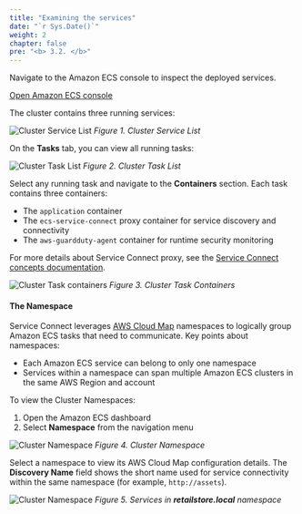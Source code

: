 ```yaml
---
title: "Examining the services"
date: "`r Sys.Date()`"
weight: 2
chapter: false
pre: "<b> 3.2. </b>"
---
```


Navigate to the Amazon ECS console to inspect the deployed services.

[Open Amazon ECS console](https://console.aws.amazon.com/ecs/v2/clusters/retail-store-ecs-cluster/services)

The cluster contains three running services:

![Cluster Service List](/images/3-service-connect/2-examinate-services/image.png)
*Figure 1. Cluster Service List*

On the **Tasks** tab, you can view all running tasks:

![Cluster Task List](/images/3-service-connect/2-examinate-services/image-1.png)
*Figure 2. Cluster Task List*

Select any running task and navigate to the **Containers** section. Each task contains three containers:
- The `application` container
- The `ecs-service-connect` proxy container for service discovery and connectivity
- The `aws-guardduty-agent` container for runtime security monitoring

For more details about Service Connect proxy, see the [Service Connect concepts documentation](https://docs.aws.amazon.com/AmazonECS/latest/developerguide/service-connect-concepts.html#service-connect-concepts-proxy).

![Cluster Task containers](/images/3-service-connect/2-examinate-services/image-2.png)
*Figure 3. Cluster Task Containers*

#### The Namespace

Service Connect leverages [AWS Cloud Map](https://aws.amazon.com/cloud-map/) namespaces to logically group Amazon ECS tasks that need to communicate. Key points about namespaces:

- Each Amazon ECS service can belong to only one namespace
- Services within a namespace can span multiple Amazon ECS clusters in the same AWS Region and account

To view the Cluster Namespaces:
1. Open the Amazon ECS dashboard
2. Select **Namespace** from the navigation menu

![Cluster Namespace](/images/3-service-connect/2-examinate-services/image-3.png)
*Figure 4. Cluster Namespace*

Select a namespace to view its AWS Cloud Map configuration details. The **Discovery Name** field shows the short name used for service connectivity within the same namespace (for example, `http://assets`).

![Cluster Namespace](/images/3-service-connect/2-examinate-services/image-4.png)
*Figure 5. Services in **retailstore.local** namespace*